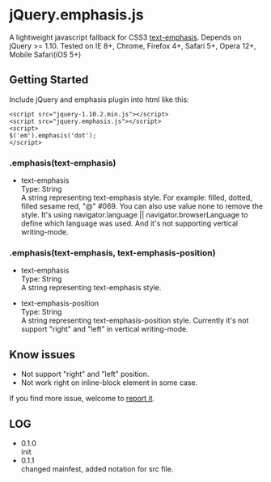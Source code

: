 jQuery.emphasis.js
===============

A lightweight javascript fallback for CSS3 [text-emphasis](http://www.w3.org/TR/css-text-decor-3/#emphasis-marks). Depends on jQuery >= 1.10. Tested on IE 8+, Chrome, Firefox 4+, Safari 5+, Opera 12+, Mobile Safari(iOS 5+)

Getting Started
---
Include jQuery and emphasis plugin into html like this:

    <script src="jquery-1.10.2.min.js"></script>
    <script src="jquery.emphasis.js"></script>
    <script>
    $('em').emphasis('dot');
    </script>
    
### .emphasis(text-emphasis)

* text-emphasis<br/>Type: String<br/>A string representing text-emphasis style. For example: filled, dotted, filled sesame red, "@" #069. You can also use value none to remove the style. It's using navigator.language || navigator.browserLanguage to define which language was used. And it's not supporting vertical writing-mode.

### .emphasis(text-emphasis, text-emphasis-position)

* text-emphasis<br/>Type: String<br/>A string representing text-emphasis style.

* text-emphasis-position<br/>Type: String<br/>A string representing text-emphasis-position style. Currently it's not support "right" and "left" in vertical writing-mode.

Know issues
---

* Not support "right" and "left" position.
* Not work right on inline-block element in some case.

If you find more issue, welcome to [report it](https://github.com/zmmbreeze/jquery.emphasis/issues).

LOG
---

* 0.1.0<br/>init
* 0.1.1<br/>changed mainfest, added notation for src file.
